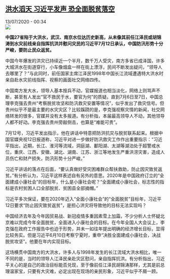 <!--1594594593000-->
[洪水滔天 习近平发声 恐全面脱贫落空](http://www.rfi.fr//cn/%E4%B8%AD%E5%9B%BD/20200712-%E6%B4%AA%E6%B0%B4%E6%BB%94%E5%A4%A9-%E4%B9%A0%E8%BF%91%E5%B9%B3%E5%8F%91%E5%A3%B0-%E6%81%90%E5%85%A8%E9%9D%A2%E8%84%B1%E8%B4%AB%E8%90%BD%E7%A9%BA)
------

<div>13/07/2020 - 00:34</div><img src="https://s.rfi.fr/media/display/169c3b62-c404-11ea-868e-005056a964fe/w:310/p:16x9/chine-crue-shexian_0.jpg"><p><strong>中国27省陷于大洪水，武汉、南京水位达历史新高，从未像其前任江泽民或胡锦涛到水灾前线亲自指挥抗洪并慰问灾民的习近平7月12日承认，中国防汛形势十分严峻，要防止民众返贫。</strong></p><div class="t-content__body u-clearfix"><div class="m-interstitial"></div><p>中国今年爆发的洪灾已持续近一个半月，数千万人受灾，南方多省已成泽国，许多大城洪水在街道穿行，小车像烟盒一样在街上漂浮，民间不断发出疑问，“领导人去哪里了？”与此同时，前任国家主席江泽民1998年中国长江流域遭遇特大洪水时亲自赴水灾前线指挥、视察的画面社交网络四传。</p><p>中国南方发大水，领导人基本按兵不动，官媒报道也相当淡化，网络上则骂声不断，甚至有人发出“官不救民于水，要官为何”的质疑。直到7月6日至7日，中国总理李克强去贵州“考察脱贫攻坚和防汛救灾安置等情况”，似乎发出了救灾信号。但贵州似乎不是最主要的水灾灾区？比较蹊跷的是，李克强视察灾情的新闻，社交网络转发的很多，官媒并没有太多报道。有分析指，本届最高领导人不动，其他领导人都不好动。李克强去贵州旁敲侧击，也算是“难能可贵”。</p><p>7月12号，习近平发出指示，他在讲话中特意把防洪抗灾与脱贫联系起来。根据中国官媒央视12日报道称，习近平对进一步做好防汛救灾工作作出重要指示：“习近平指出，近期，长江、淮河等流域，洞庭湖、鄱阳湖、太湖等湖泊处于超警戒水位，重庆、江西、安徽、湖北、湖南、江苏、浙江等地发生严重洪涝灾害，造成人员伤亡和财产损失，防汛形势十分严峻。”</p><p>习近平讲话的落点在后面，“要认真做好受灾困难群众帮扶救助，防止因灾致贫返贫。”有分析认为，习近平这样表述自有另外的意思。2020年是中国政府订立的“全面建成小康社会”的目标年，什么是小康社会呢？“全面建成小康社会，标志性的指标是农村贫困人口全部脱贫、贫困县全部摘帽。”</p><p>习近平多次保证，要在2020年迈入“全面小康社会”的“全面脱贫”目标年，习近平12日要求“防止因灾致贫返贫”，是担心洪灾将导致他的目标无法实现吗？</p><p>中国经济去年及今年因贸易战、新冠疫情多重因素雪上加霜，不少分析人士怀疑北京难以完成今年全面脱贫，全面进入小康社会的目标。在今年全国人大会议上，李克强在政府工作报告中也迫于形势，并未一如往年提出明确的经济增长目标，显得比较务实。但是习近平6月10日考察宁夏时，重申“决胜全面建成小康社会，决战脱贫攻坚”。他要在年内实现目标。</p><p>这场横贯中国南方的大洪水，许多人与1998年发生的长江流域大洪水相比，唯一不同的是，当时的领导人江泽民亲赴灾区慰问，亲自指挥抗洪。有分析指出，习近平关心的是自己的政治目标能否兑现，至于像前任江泽民胡锦涛那样，尤其是前总理温家宝，只要有大灾难，必定出现在现场的亲民形象，习近平似乎不屑一顾。</p><p> </p><div class="o-self-promo o-self-promo--nl o-self-promo--hidden" data-selfpromo-newsletter></div><div class="o-self-promo o-self-promo--app o-self-promo--hidden" data-selfpromo-app></div></div>
